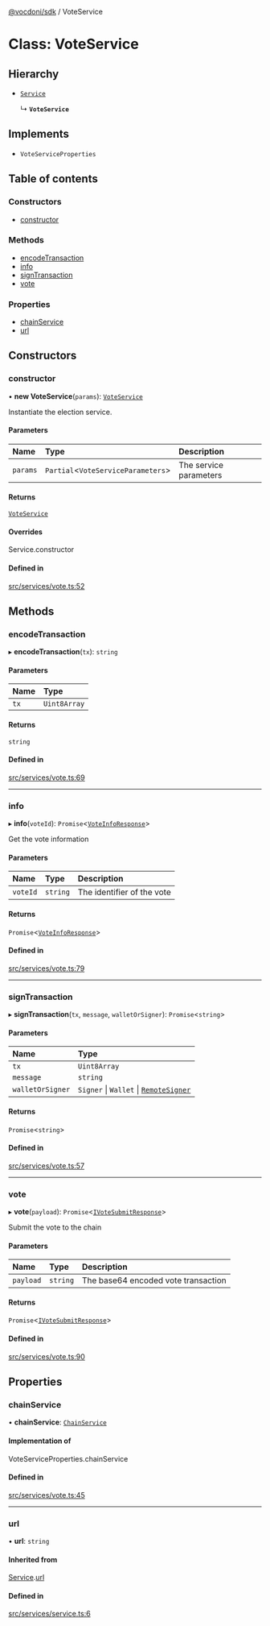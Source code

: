 [@vocdoni/sdk](/sdk) / VoteService

# Class: VoteService

## Hierarchy

- [`Service`](Service)

  ↳ **`VoteService`**

## Implements

- `VoteServiceProperties`

## Table of contents

### Constructors

- [constructor](VoteService#constructor)

### Methods

- [encodeTransaction](VoteService#encodetransaction)
- [info](VoteService#info)
- [signTransaction](VoteService#signtransaction)
- [vote](VoteService#vote)

### Properties

- [chainService](VoteService#chainservice)
- [url](VoteService#url)

## Constructors

### constructor

• **new VoteService**(`params`): [`VoteService`](VoteService)

Instantiate the election service.

#### Parameters

| Name | Type | Description |
| :------ | :------ | :------ |
| `params` | `Partial`\<`VoteServiceParameters`\> | The service parameters |

#### Returns

[`VoteService`](VoteService)

#### Overrides

Service.constructor

#### Defined in

[src/services/vote.ts:52](https://github.com/vocdoni/vocdoni-sdk/blob/179c92b4cecfec787d968dc02b519f64ee15c5d3/src/services/vote.ts#L52)

## Methods

### encodeTransaction

▸ **encodeTransaction**(`tx`): `string`

#### Parameters

| Name | Type |
| :------ | :------ |
| `tx` | `Uint8Array` |

#### Returns

`string`

#### Defined in

[src/services/vote.ts:69](https://github.com/vocdoni/vocdoni-sdk/blob/179c92b4cecfec787d968dc02b519f64ee15c5d3/src/services/vote.ts#L69)

___

### info

▸ **info**(`voteId`): `Promise`\<[`VoteInfoResponse`](../sdk-reference#voteinforesponse)\>

Get the vote information

#### Parameters

| Name | Type | Description |
| :------ | :------ | :------ |
| `voteId` | `string` | The identifier of the vote |

#### Returns

`Promise`\<[`VoteInfoResponse`](../sdk-reference#voteinforesponse)\>

#### Defined in

[src/services/vote.ts:79](https://github.com/vocdoni/vocdoni-sdk/blob/179c92b4cecfec787d968dc02b519f64ee15c5d3/src/services/vote.ts#L79)

___

### signTransaction

▸ **signTransaction**(`tx`, `message`, `walletOrSigner`): `Promise`\<`string`\>

#### Parameters

| Name | Type |
| :------ | :------ |
| `tx` | `Uint8Array` |
| `message` | `string` |
| `walletOrSigner` | `Signer` \| `Wallet` \| [`RemoteSigner`](RemoteSigner) |

#### Returns

`Promise`\<`string`\>

#### Defined in

[src/services/vote.ts:57](https://github.com/vocdoni/vocdoni-sdk/blob/179c92b4cecfec787d968dc02b519f64ee15c5d3/src/services/vote.ts#L57)

___

### vote

▸ **vote**(`payload`): `Promise`\<[`IVoteSubmitResponse`](../interfaces/IVoteSubmitResponse)\>

Submit the vote to the chain

#### Parameters

| Name | Type | Description |
| :------ | :------ | :------ |
| `payload` | `string` | The base64 encoded vote transaction |

#### Returns

`Promise`\<[`IVoteSubmitResponse`](../interfaces/IVoteSubmitResponse)\>

#### Defined in

[src/services/vote.ts:90](https://github.com/vocdoni/vocdoni-sdk/blob/179c92b4cecfec787d968dc02b519f64ee15c5d3/src/services/vote.ts#L90)

## Properties

### chainService

• **chainService**: [`ChainService`](ChainService)

#### Implementation of

VoteServiceProperties.chainService

#### Defined in

[src/services/vote.ts:45](https://github.com/vocdoni/vocdoni-sdk/blob/179c92b4cecfec787d968dc02b519f64ee15c5d3/src/services/vote.ts#L45)

___

### url

• **url**: `string`

#### Inherited from

[Service](Service.md).[url](Service#url)

#### Defined in

[src/services/service.ts:6](https://github.com/vocdoni/vocdoni-sdk/blob/179c92b4cecfec787d968dc02b519f64ee15c5d3/src/services/service.ts#L6)
